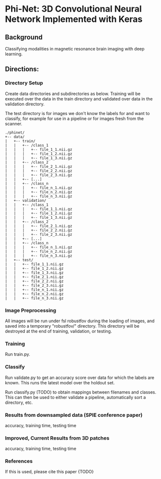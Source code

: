 # Phi-Net: 3D Convolutional Neural Network Implemented with Keras
## Background
Classifying modalities in magnetic resonance brain imaging with deep learning.

## Directions:
### Directory Setup
Create data directories and subdirectories as below. Training will be 
executed over the data in the train directory and validated over data in 
the validation directory.

The test directory is for images we don't know the labels for and want to
classify, for example for use in a pipeline or for images fresh from the
scanner.

```
./phinet/
+-- data/
|   +-- train/
|   |   +-- /class_1
|   |   |   +-- file_1_1.nii.gz
|   |   |   +-- file_1_2.nii.gz
|   |   |   +-- file_1_3.nii.gz
|   |   +-- /class_2
|   |   |   +-- file_2_1.nii.gz
|   |   |   +-- file_2_2.nii.gz
|   |   |   +-- file_2_3.nii.gz
|   |   +-- [...]
|   |   +-- /class_n
|   |   |   +-- file_n_1.nii.gz
|   |   |   +-- file_n_2.nii.gz
|   |   |   +-- file_n_3.nii.gz
|   +-- validation/
|   |   +-- /class_1
|   |   |   +-- file_1_1.nii.gz
|   |   |   +-- file_1_2.nii.gz
|   |   |   +-- file_1_3.nii.gz
|   |   +-- /class_2
|   |   |   +-- file_2_1.nii.gz
|   |   |   +-- file_2_2.nii.gz
|   |   |   +-- file_2_3.nii.gz
|   |   +-- [...]
|   |   +-- /class_n
|   |   |   +-- file_n_1.nii.gz
|   |   |   +-- file_n_2.nii.gz
|   |   |   +-- file_n_3.nii.gz
|   +-- test/
|   |   +-- file_1_1.nii.gz
|   |   +-- file_1_2.nii.gz
|   |   +-- file_1_3.nii.gz
|   |   +-- file_2_1.nii.gz
|   |   +-- file_2_2.nii.gz
|   |   +-- file_2_3.nii.gz
|   |   +-- file_n_1.nii.gz
|   |   +-- file_n_2.nii.gz
|   |   +-- file_n_3.nii.gz
```
### Image Preprocessing
All images will be run under fsl robustfov during the loading of images, and
saved into a temporary "robustfov/" directory.  This directory will be destroyed
at the end of training, validation, or testing.

### Training
Run train.py.
### Classify
Run validate.py to get an accuracy score over data for which the labels are known.
This runs the latest model over the holdout set.

Run classify.py (TODO) to obtain mappings between filenames and classes.  This can
then be used to either validate a pipeline, automatically sort a directory, etc.

### Results from downsampled data (SPIE conference paper)
accuracy, training time, testing time

### Improved, Current Results from 3D patches
accuracy, training time, testing time

### References
If this is used, please cite this paper {TODO}
